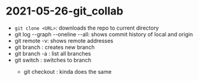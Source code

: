 # 2021-05-26-git_collab

- `git clone <URL>`: downloads the repo to current directory
- git log --graph --oneline --all: shows commit history of local and origin
- git remote -v: shows remote addresses
- git branch <branchName>: creates new branch
- git branch -a : list all branches
- git switch <branchName>: switches to branch
  - git checkout <branchName>: kinda does the same 
